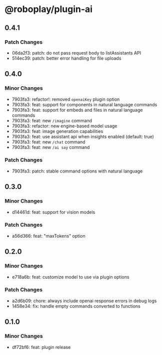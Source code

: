 # @roboplay/plugin-ai

## 0.4.1

### Patch Changes

- 06da2f3: patch: do not pass request body to listAssistants API
- 514ec39: patch: better error handling for file uploads

## 0.4.0

### Minor Changes

- 7903fa3: refactor!: removed `openaiKey` plugin option
- 7903fa3: feat: support for components in natural language commands
- 7903fa3: feat: support for embeds and files in natural language commands
- 7903fa3: feat: new `/imagine` command
- 7903fa3: refactor: new engine-based model usage
- 7903fa3: feat: image generation capabilities
- 7903fa3: feat: use assistant api when insights enabled (default: true)
- 7903fa3: feat: new `/chat` command
- 7903fa3: feat: new `/ai say` command

### Patch Changes

- 7903fa3: patch: stable command options with natural language

## 0.3.0

### Minor Changes

- d14461d: feat: support for vision models

### Patch Changes

- a56d366: feat: "maxTokens" option

## 0.2.0

### Minor Changes

- e718a6b: feat: customize model to use via plugin options

### Patch Changes

- a2d6b09: chore: always include openai response errors in debug logs
- 1458e34: fix: handle empty commands converted to functions

## 0.1.0

### Minor Changes

- df72bf6: feat: plugin release
